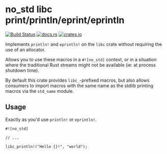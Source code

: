 # no_std libc print/println/eprint/eprintln

[![Build Status](https://api.travis-ci.org/mmastrac/rust-libc-print.svg?branch=master)](https://travis-ci.org/mmastrac/rust-libc-print)
[![docs.rs](https://docs.rs/libc-print/badge.svg)](https://docs.rs/libc-print)
[![crates.io](https://img.shields.io/crates/v/libc-print.svg)](https://crates.io/crates/libc-print)

Implements `println!` and `eprintln!` on the `libc` crate without 
requiring the use of an allocator.

Allows you to use these macros in a `#![no_std]` context, or in a 
situation where the traditional Rust streams might not be available 
(ie: at process shutdown time).

By default this crate provides `libc_`-prefixed macros, but also allows consumers to
import macros with the same name as the stdlib printing macros via the `std_name`
module.

## Usage

Exactly as you'd use `println!` or `eprintln!`.

```
#![no_std]

// ...

libc_println!("Hello {}!", "world");
```

